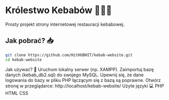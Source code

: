 # Królestwo Kebabów 🍢🧆🥙

Prosty projekt strony internetowej restauracji kebabowej.

## Jak pobrać? 📥

```bash
git clone https://github.com/HitHUBHIT/kebab-website.git
cd kebab-website
```

Jak używać? 🚀
Uruchom lokalny serwer (np. XAMPP).
Zaimportuj bazę danych (kebab_db2.sql) do swojego MySQL.
Upewnij się, że dane logowania do bazy w pliku PHP łączącym się z bazą są poprawne.
Otwórz stronę w przeglądarce: http://localhost/kebab-website/
Użyte języki 💻
PHP
HTML
CSS
